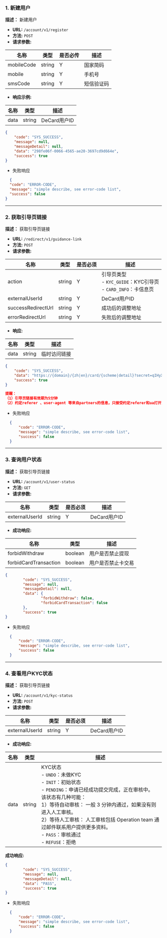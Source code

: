 ### 1. 新建用户
**描述：** 新建用户
- **URL:** `/account/v1/register`
- **方法:** `POST`
- **请求参数:**

| 名称  | 类型     | 是否必传 | 描述 |
| ------------ |--------|------|----|
|  mobileCode | string | Y    | 国家简码  |
|  mobile | string | Y    | 手机号  |
| smsCode | string | Y    | 短信验证码 |

- **响应示例:**

| 名称  | 类型      | 描述               |
| ------------ |---------|------------------|
|  data | string  | DeCard用户ID       |

```json
{
    "code": "SYS_SUCCESS",
    "message": null,
    "messageDetail": null,
    "data": "298fe06f-0066-4565-ae20-3697cd9d664e", 
    "success": true
}
```
- 失败响应
```json
  {
  "code": "ERROR-CODE",
  "message": "simple describe, see error-code list",
  "success": false
}
```

***

### 2. 获取引导页链接
**描述：** 获取引导页链接

- **URL:** `/redirect/v1/guidance-link`
- **方法:** `POST`
- **请求参数:**

| 名称           | 类型 | 是否必须 | 描述                                                      |                
| ------------------ | -------- | ---------- |---------------------------------------------------------| 
| action             | string   | Y          | 引导页类型  <br>- `KYC_GUIDE`：KYC引导页  <br>- `CARD_INFO`：卡信息页 |                                                                                          |
| externalUserId     | string   | Y        | DeCard用户ID                                              |    
| successRedirectUrl | string   | Y        | 成功后的调整地址                                                | 
| errorRedirectUrl   | string   | Y        | 失败后的调整地址                                                | 

- **响应:**

| 名称  | 类型      | 描述               |
| ------------ |---------|------------------|
|  data | string  | 临时访问链接       |

```json
{
    "code": "SYS_SUCCESS",
    "data": "https://{domain}/{zh|en}/card/{scheme|detail}?secret=qIHyX5xWBJ24PJIcOdmos1piblnglBNoTrw0Ejkqmso",
    "success": true
}

提醒：
（1）引导页链接有效期为5分钟
（2）约定referer 、user-agent 等来自partners的信息，只接受约定referer和ua打开页面

```

- 失败响应
```json
  {
      "code": "ERROR-CODE",
      "message": "simple describe, see error-code list",
      "success": false
  }
```

***

### 3. 查询用户状态
**描述：** 获取引导页链接
- **URL:** `/account/v1/user-status`
- **方法:** `GET`
- **请求参数:**

| 名称  | 类型     | 是否必须 | 描述 |
| ------------ |--------|----|----|
|  externalUserId | string | Y  | DeCard用户ID  |

- **成功响应:**

| 名称  | 类型      | 描述       |
| ------------ |---------|----------|
|  forbidWithdraw | boolean  | 用户是否禁止提现 |
|  forbidCardTransaction | boolean  | 用户是否禁止卡交易 |

```json
{
        "code": "SYS_SUCCESS",
        "message": null,
        "messageDetail": null,
        "data": {
                "forbidWithdraw": false, 
                "forbidCardTransaction": false
        },
        "success": true
}
```
- 失败响应
```json
  {
      "code": "ERROR-CODE",
      "message": "simple describe, see error-code list",
      "success": false
  }
```

***

### 4. 查看用户KYC状态
**描述：** 获取引导页链接

- **URL:** `/account/v1/kyc-status`
- **方法:** `POST`
- **请求参数:**

| 名称  | 类型     | 是否必须 | 描述 |
| ------------ |--------|----|----|
|  externalUserId | string | Y  | DeCard用户ID  |

- **成功响应:**

| 名称  | 类型      | 描述                                                                                                  |
| ------------ |---------|-----------------------------------------------------------------------------------------------------|
|  data | string  | KYC状态 <br>- `UNDO`：未做KYC <br>- `INIT`：初始状态 <br>- `PENDING`：申请已经成功提交完成，正在审核中。<br />该状态有几种可能：<br />1）等待自动审核： 一般 3 分钟内通过，如果没有则进入人工审核。<br />2）等待人工审核： 人工审核包括 Operation team 通过邮件联系用户提供更多资料。 <br>- `PASS`：审核通过 <br>- `REFUSE`：拒绝 |

**成功响应:**

```json
{
        "code": "SYS_SUCCESS",
        "message": null,
        "messageDetail": null,
        "data": "PASS",
        "success": true
}
```
- 失败响应
```json
  {
      "code": "ERROR-CODE",
      "message": "simple describe, see error-code list",
      "success": false
  }
```
